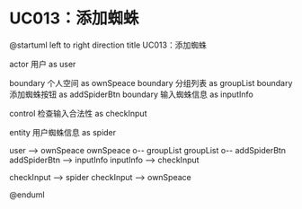 # UC013：添加蜘蛛

@startuml
left to right direction
title UC013：添加蜘蛛

actor 用户 as user

boundary 个人空间 as ownSpeace
boundary 分组列表 as groupList
boundary 添加蜘蛛按钮 as addSpiderBtn
boundary 输入蜘蛛信息 as inputInfo

control 检查输入合法性 as checkInput

entity 用户蜘蛛信息 as spider

user --> ownSpeace
ownSpeace o-- groupList
groupList o-- addSpiderBtn
addSpiderBtn --> inputInfo
inputInfo --> checkInput

checkInput --> spider
checkInput --> ownSpeace

@enduml
